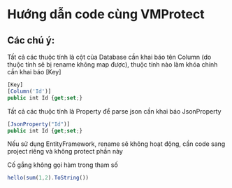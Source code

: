 # Hướng dẫn code cùng VMProtect

## Các chú ý:
Tất cả các thuộc tính là cột của Database cần khai báo tên Column (do thuộc tính sẽ bị rename không map được), thuộc tính nào làm khóa chính cần khai báo [Key]

```javascript
[Key]
[Column('Id')]
public int Id {get;set;}
```

Tất cả các thuộc tính là Property để parse json cần khai báo JsonProperty

```javascript
[JsonProperty("Id")]
public int Id {get;set;}
```

Nếu sử dụng EntityFramework, rename sẽ không hoạt động, cần code sang project riêng và không protect phần này

Cố gắng không gọi hàm trong tham số

```javascript
hello(sum(1,2).ToString())
```

